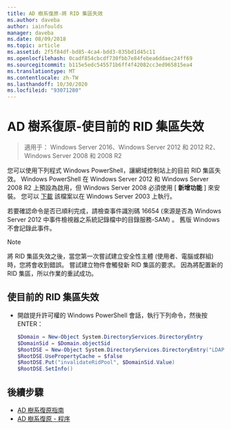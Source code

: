 ```yaml
---
title: AD 樹系復原-將 RID 集區失效
ms.author: daveba
author: iainfoulds
manager: daveba
ms.date: 08/09/2018
ms.topic: article
ms.assetid: 2f5f84df-bd85-4ca4-bdd3-835bd1d45c11
ms.openlocfilehash: 0cadf854cbcdf730fbb7e84febea6ddaec24ff69
ms.sourcegitcommit: b115e5edc545571b6ff4f42082cc3ed965815ea4
ms.translationtype: MT
ms.contentlocale: zh-TW
ms.lasthandoff: 10/30/2020
ms.locfileid: "93071280"
---
```

# <a name="ad-forest-recovery---invalidating-the-current-rid-pool"></a>AD 樹系復原-使目前的 RID 集區失效

>適用于： Windows Server 2016、Windows Server 2012 和 2012 R2、Windows Server 2008 和 2008 R2

您可以使用下列程式 Windows PowerShell，讓網域控制站上的目前 RID 集區失效。 Windows PowerShell 在 Windows Server 2012 和 Windows Server 2008 R2 上預設為啟用，但 Windows Server 2008 必須使用 [ **新增功能** ] 來安裝。 您可以 [下載](https://www.microsoft.com/download/details.aspx?id=20020) 該檔案以在 Windows Server 2003 上執行。

若要確認命令是否已順利完成，請檢查事件識別碼 16654 (來源是否為 Windows Server 2012 中事件檢視器之系統記錄檔中的目錄服務-SAM) 。 舊版 Windows 不會記錄此事件。

> [!NOTE]
> 將 RID 集區失效之後，當您第一次嘗試建立安全性主體 (使用者、電腦或群組) 時，您將會收到錯誤。 嘗試建立物件會觸發新 RID 集區的要求。 因為將配置新的 RID 集區，所以作業的重試成功。

## <a name="to-invalidate-the-current-rid-pool"></a>使目前的 RID 集區失效

- 開啟提升許可權的 Windows PowerShell 會話，執行下列命令，然後按 ENTER：

   ```powershell
   $Domain = New-Object System.DirectoryServices.DirectoryEntry
   $DomainSid = $Domain.objectSid
   $RootDSE = New-Object System.DirectoryServices.DirectoryEntry("LDAP://RootDSE")
   $RootDSE.UsePropertyCache = $false
   $RootDSE.Put("invalidateRidPool", $DomainSid.Value)
   $RootDSE.SetInfo()
   ```

## <a name="next-steps"></a>後續步驟

- [AD 樹系復原指南](AD-Forest-Recovery-Guide.md)
- [AD 樹系復原 - 程序](AD-Forest-Recovery-Procedures.md)
